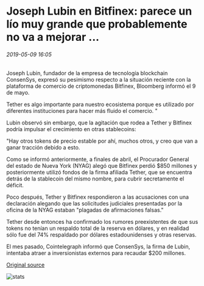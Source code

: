 # Joseph Lubin en Bitfinex: parece un lío muy grande que probablemente no va a mejorar ...

###### 2019-05-09 16:05

Joseph Lubin, fundador de la empresa de tecnología blockchain ConsenSys, expresó su pesimismo respecto a la situación reciente con la plataforma de comercio de criptomonedas Bitfinex, Bloomberg informó el 9 de mayo.

Tether es algo importante para nuestro ecosistema porque es utilizado por diferentes instituciones para hacer más fluido el comercio. "

Lubin observó sin embargo, que la agitación que rodea a Tether y Bitfinex podría impulsar el crecimiento en otras stablecoins:

"Hay otros tokens de precio estable por ahí, muchos otros, y creo que van a ganar tracción debido a esto.

Como se informó anteriormente, a finales de abril, el Procurador General del estado de Nueva York (NYAG) alegó que Bitfinex perdió $850 millones y posteriormente utilizó fondos de la firma afiliada Tether, que se encuentra detrás de la stablecoin del mismo nombre, para cubrir secretamente el déficit.

Poco después, Tether y Bitfinex respondieron a las acusaciones con una declaración alegando que las solicitudes judiciales presentadas por la oficina de la NYAG estaban "plagadas de afirmaciones falsas."

Tether desde entonces ha confirmado los rumores preexistentes de que sus tokens no tenían un respaldo total de la reserva en dólares, y en realidad sólo fue del 74% respaldado por dólares estadounidenses y otras reservas.

El mes pasado, Cointelegraph informó que ConsenSys, la firma de Lubin, intentaba atraer a inversionistas externos para recaudar $200 millones.

[Original source](https://cointelegraph.com/news/joseph-lubin-on-bitfinex-it-seems-like-a-really-big-mess-that-probably-wont-get-better)

![stats](https://c.statcounter.com/11760860/0/a89fa40b/1/ "stats")
